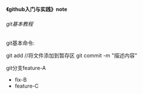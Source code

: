 **《github入门与实践》note**
###### git基本教程
git基本命令:

git add <filename>  //将文件添加到暂存区
git commit -m "描述内容"

git分支feature-A
- fix-B
- feature-C
